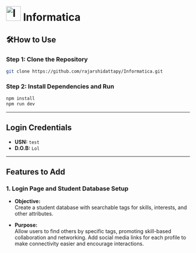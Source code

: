 # <img src="https://camo.githubusercontent.com/5b8c7cbe59e66c539009986913140ea2d19a121602bbbad7b267b5df772e264d/68747470733a2f2f6668736b6e696768746c6966652e636f6d2f77702d636f6e74656e742f75706c6f6164732f323032302f30342f755641535871764d7a795572415066536e39704d74784f4337733839756c7a64444b4264747143502e706e67" alt="Informatica Logo" width="40" height="40" /> Informatica  

## 🛠**How to Use**

### **Step 1: Clone the Repository**

```bash
git clone https://github.com/rajarshidattapy/Informatica.git
```

### **Step 2: Install Dependencies and Run**

```bash
npm install
npm run dev
```

---

## **Login Credentials**

- **USN:** `test`  
- **D.O.B:** `Lol`  

---

## **Features to Add**

### 1. **Login Page and Student Database Setup**
- **Objective:**  
  Create a student database with searchable tags for skills, interests, and other attributes.
  
- **Purpose:**  
  Allow users to find others by specific tags, promoting skill-based collaboration and networking.
  Add social media links for each profile to make connectivity easier and encourage interactions.
